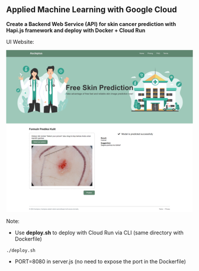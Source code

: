 ## Applied Machine Learning with Google Cloud 

**Create a Backend Web Service (API) for skin cancer prediction with Hapi.js framework and deploy with Docker + Cloud Run**

UI Website:

![UI Website](img/ML%20Predict%20-%20Web%20Services.png)


Note: </br> 
- Use **deploy.sh** to deploy with Cloud Run via CLI (same directory with Dockerfile)
```
./deploy.sh
```
- PORT=8080 in server.js (no need to expose the port in the Dockerfile)